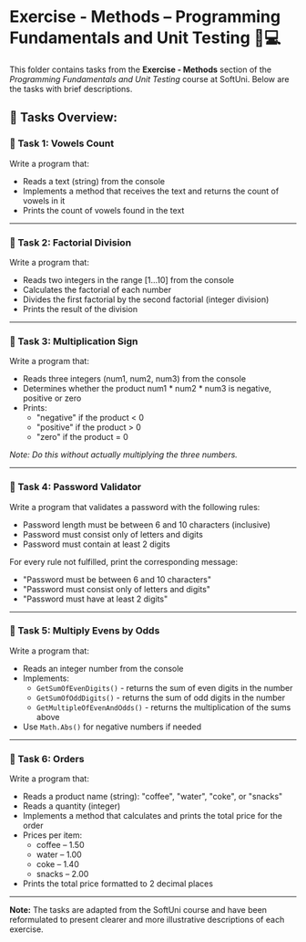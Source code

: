# Exercise - Methods – Programming Fundamentals and Unit Testing 🧑💻

This folder contains tasks from the **Exercise - Methods** section of the _Programming Fundamentals and Unit Testing_ course at SoftUni. Below are the tasks with brief descriptions.

## 🔧 Tasks Overview:

### 📝 Task 1: Vowels Count  
Write a program that:  
- Reads a text (string) from the console  
- Implements a method that receives the text and returns the count of vowels in it  
- Prints the count of vowels found in the text

---

### 📝 Task 2: Factorial Division  
Write a program that:  
- Reads two integers in the range [1…10] from the console  
- Calculates the factorial of each number  
- Divides the first factorial by the second factorial (integer division)  
- Prints the result of the division

---

### 📝 Task 3: Multiplication Sign  
Write a program that:  
- Reads three integers (num1, num2, num3) from the console  
- Determines whether the product num1 * num2 * num3 is negative, positive or zero  
- Prints:  
  - "negative" if the product < 0  
  - "positive" if the product > 0  
  - "zero" if the product = 0  

*Note: Do this without actually multiplying the three numbers.*

---

### 📝 Task 4: Password Validator  
Write a program that validates a password with the following rules:  
- Password length must be between 6 and 10 characters (inclusive)  
- Password must consist only of letters and digits  
- Password must contain at least 2 digits  

For every rule not fulfilled, print the corresponding message:  
- "Password must be between 6 and 10 characters"  
- "Password must consist only of letters and digits"  
- "Password must have at least 2 digits"

---

### 📝 Task 5: Multiply Evens by Odds  
Write a program that:  
- Reads an integer number from the console  
- Implements:  
  - `GetSumOfEvenDigits()` - returns the sum of even digits in the number  
  - `GetSumOfOddDigits()` - returns the sum of odd digits in the number  
  - `GetMultipleOfEvenAndOdds()` - returns the multiplication of the sums above  
- Use `Math.Abs()` for negative numbers if needed

---

### 📝 Task 6: Orders  
Write a program that:  
- Reads a product name (string): "coffee", "water", "coke", or "snacks"  
- Reads a quantity (integer)  
- Implements a method that calculates and prints the total price for the order  
- Prices per item:  
  - coffee – 1.50  
  - water – 1.00  
  - coke – 1.40  
  - snacks – 2.00  
- Prints the total price formatted to 2 decimal places

---

**Note:** The tasks are adapted from the SoftUni course and have been reformulated to present clearer and more illustrative descriptions of each exercise.
